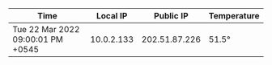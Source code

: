 | Time     | Local IP | Public IP | Temperature |
| ----------- | ----------- | ----------- | ----------- |
| Tue 22 Mar 2022 09:00:01 PM +0545      | 10.0.2.133     | 202.51.87.226  | 51.5° |

